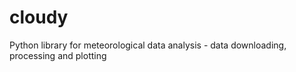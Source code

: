 # cloudy
Python library for meteorological data analysis - data downloading, processing and plotting
